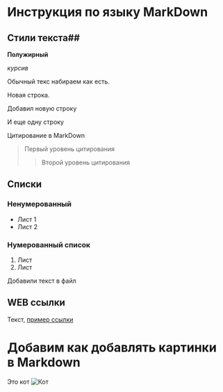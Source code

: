 # Инструкция по языку MarkDown


## Стили текста##

**Полужирный**

*курсив*


Обычный текс набираем как есть.

Новая строка.

Добавил новую строку

И еще одну строку

Цитирование в MarkDown
>Первый уровень цитирования
>>Второй уровень цитирования

## Списки 
### Ненумерованный
* Лист 1
* Лист 2

### Нумерованный список
1. Лист
2. Лист

Добавили текст в файл

## WEB ссылки
Текст, [пример ссылки]("http.example.com" "Всплывающая подскака")

# Добавим как добавлять картинки в Markdown
Это кот
![Кот](kot.jpg)